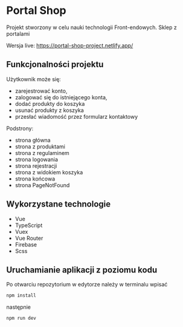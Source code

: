 # Portal Shop

Projekt stworzony w celu nauki technologii Front-endowych. Sklep z portalami

Wersja live: https://portal-shop-project.netlify.app/

## Funkcjonalności projektu

Użytkownik może się:

- zarejestrować konto,
- zalogować się do istniejącego konta,
- dodać produkty do koszyka
- usunać produkty z koszyka
- przesłać wiadomość przez formularz kontaktowy

Podstrony:

- strona główna
- strona z produktami
- strona z regulaminem
- strona logowania
- strona rejestracji
- strona z widokiem koszyka
- strona końcowa
- strona PageNotFound

## Wykorzystane technologie

- Vue
- TypeScript
- Vuex
- Vue Router
- Firebase
- Scss

## Uruchamianie aplikacji z poziomu kodu

Po otwarciu repozytorium w edytorze należy w terminalu wpisać

```sh
npm install
```

następnie

```sh
npm run dev
```
